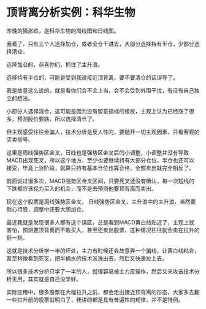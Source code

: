 # 顶背离分析实例：科华生物
[url]: (https://t.zsxq.com/ZRb2Jyn)

昨晚的猜涨跌，是科华生物的周线图和日线图。

我看了，只有三个人选择加仓，或者全仓干进去，大部分选择持有半仓，少部分选择清仓。

选择加仓的，恭喜你们，抓住了主升浪。

选择持有半仓的，可能是受到我说接近顶背离，要不要清仓的话误导了。

我是故意这么说的，就是看你们会不会上当，会不会受到外围干扰，有没有自己独立的想法。

小部分人选择清仓，这可能是因为没有留意指标的缘故，主观上认为已经涨了很多，预测股价要跌，所以选择清仓了。

但主观感受往往会骗人，技术分析是反人性的，要抛开一切主观因素，只看客观的买卖信号。

这里是周线强势区金叉，日线也是强势区金叉后的小调整，小调整并没有导致MACD出现死叉，所以这个地方，至少也要继续持有大部分仓位，半仓也还可以接受，毕竟上涨阶段，就算只持有基本仓位也算合格，全部卖出就完全相反了。

前面说过很多次，MACD强势区金叉区间，只要死叉还没有确认，每一次短线的下跌都应该视为买入的机会，而不是去预测他要顶背离而卖出。

现在这个股票是周线强势区金叉， 日线强势区金叉，主升浪中的主升浪，当然要耐心持股，调整中还要大胆加仓。

最近我就是发现很多人都有这个误区，总是看到MACD黄白线贴近了，主观上就害怕，预测要顶背离而不敢买入，甚至还卖出股票，这种情况往往就会卖在拉升的前一刻。

这就是技术分析学一半的坏处，主力有时候还会故意弄一个骗线，让黄白线粘合，甚至稍微看到死叉，把半桶水的技术派洗出去，然后又快速拉上去。

所以很多技术分析只学了一半的人，就很容易被主力反操作，然后又来攻击技术分析无用，其实就是自己没学好。

实际应用中，很多股票在大幅拉升之前，都会走出接近顶背离的形态，大家多去翻一些拉升前的股票就明白了，我讲的都是具有普遍性的规律，并不是特例。